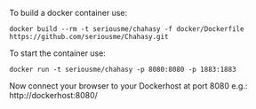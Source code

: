 To build a docker container use:
```
docker build --rm -t seriousme/chahasy -f docker/Dockerfile https://github.com/seriousme/Chahasy.git
```

To start the container use:
```
docker run -t seriousme/chahasy -p 8080:8080 -p 1883:1883
```

Now connect your browser to your Dockerhost at port 8080 e.g.: http://dockerhost:8080/